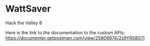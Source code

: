 # WattSaver
Hack the Valley 8

Here is the link to the documentation to the custom APIs:
https://documenter.getpostman.com/view/25806974/2s9YR58G11
